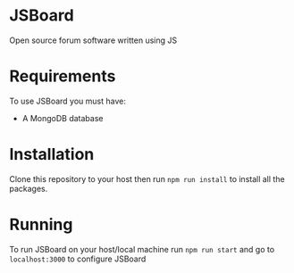 # JSBoard

Open source forum software written using JS

# Requirements

To use JSBoard you must have:

- A MongoDB database

# Installation

Clone this repository to your host then run `npm run install` to install all the packages.

# Running

To run JSBoard on your host/local machine run `npm run start` and go to `localhost:3000` to configure JSBoard
